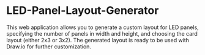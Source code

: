 # LED-Panel-Layout-Generator
This web application allows you to generate a custom layout for LED panels, specifying the number of panels in width and height, and choosing the card layout (either 2x3 or 3x2). The generated layout is ready to be used with Draw.io for further customization.
